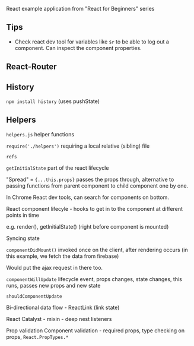 React example application from "React for Beginners" series

## Tips

 * Check react dev tool for variables like `$r` to be able to log out a component. Can inspect the component properties.


## React-Router

## History

`npm install history` (uses pushState)

## Helpers

`helpers.js` helper functions

`require('./helpers')` requiring a local relative (sibling) file

`refs`

`getInitialState` part of the react lifecycle

"Spread" = `{...this.props}` passes the props through, alternative to passing functions from parent component to child component one by one.

In Chrome React dev tools, can search for components on bottom.

React component lifecyle - hooks to get in to the component at different points in time

e.g. render(), getInitialState() (right before component is mounted)

Syncing state

`componentDidMount()` invoked once on the client, after rendering occurs (in this example, we fetch the data from firebase)

Would put the ajax request in there too.

`componentWillUpdate` lifecycle event, props changes, state changes, this runs, passes new props and new state

`shouldComponentUpdate`

Bi-directional data flow - ReactLink (link state)

React Catalyst - mixin - deep nest listeners

Prop validation
Component validation - required props, type checking on props, `React.PropTypes.*`
